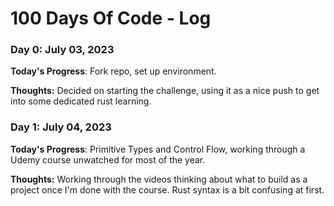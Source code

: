 # 100 Days Of Code - Log

### Day 0: July 03, 2023

**Today's Progress**: Fork repo, set up environment.

**Thoughts:** Decided on starting the challenge, using it as a nice push to get into some dedicated rust learning.


### Day 1: July 04, 2023

**Today's Progress**: Primitive Types and Control Flow, working through a Udemy course unwatched for most of the year.

**Thoughts:** Working through the videos thinking about what to build as a project once I'm done with the course. Rust syntax is a bit confusing at first.
